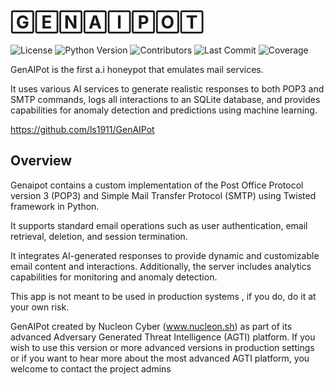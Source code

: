 
# 🄶🄴🄽🄰🄸🄿🄾🅃


![License](https://img.shields.io/github/license/ls1911/GenAIPot?style=flat-square)
![Python Version](https://img.shields.io/badge/python-3.12%2B-blue?style=flat-square)
![Contributors](https://img.shields.io/github/contributors/ls1911/GenAIPot?style=flat-square)
![Last Commit](https://img.shields.io/github/last-commit/ls1911/GenAIPot?style=flat-square)
![Coverage](https://img.shields.io/codecov/c/github/ls1911/GenAIPot?style=flat-square)

GenAIPot is the first a.i honeypot that emulates mail services.

It uses various AI services to generate realistic responses to both POP3 and SMTP commands, logs all interactions to an SQLite database, and provides capabilities for anomaly detection and predictions using machine learning.

https://github.com/ls1911/GenAIPot
## Overview

Genaipot contains a custom implementation of the Post Office Protocol version 3 (POP3) and Simple Mail Transfer Protocol (SMTP) using Twisted framework in Python.

It supports standard email operations such as user authentication, email retrieval, deletion, and session termination.

It integrates AI-generated responses to provide dynamic and customizable email content and interactions. Additionally, the server includes analytics capabilities for monitoring and anomaly detection.

This app is not meant to be used in production systems , if you do, do it at your own risk.

GenAIPot created by Nucleon Cyber (www.nucleon.sh) as part of its advanced Adversary Generated Threat Intelligence (AGTI) platform. 
If you wish to use this version or more advanced versions in production settings or if you want to hear more about the most advanced AGTI platform, you welcome to contact the project admins